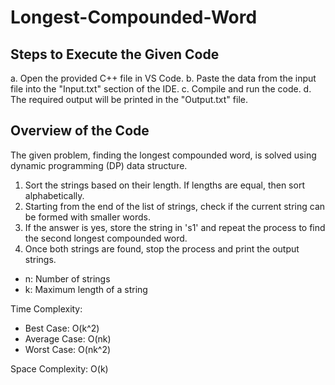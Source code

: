 # Longest-Compounded-Word

## Steps to Execute the Given Code

a. Open the provided C++ file in VS Code.
b. Paste the data from the input file into the "Input.txt" section of the IDE.
c. Compile and run the code.
d. The required output will be printed in the "Output.txt" file.

## Overview of the Code

The given problem, finding the longest compounded word, is solved using dynamic programming (DP) data structure.

1. Sort the strings based on their length. If lengths are equal, then sort alphabetically.
2. Starting from the end of the list of strings, check if the current string can be formed with smaller words.
3. If the answer is yes, store the string in 's1' and repeat the process to find the second longest compounded word.
4. Once both strings are found, stop the process and print the output strings.

- n: Number of strings
- k: Maximum length of a string

Time Complexity:
- Best Case: O(k^2)
- Average Case: O(nk)
- Worst Case: O(nk^2)

Space Complexity: O(k)

